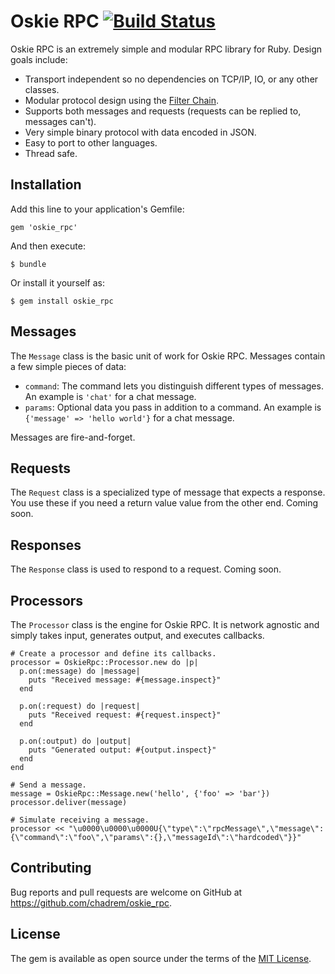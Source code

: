 # Oskie RPC [![Build Status](https://travis-ci.org/chadrem/oskie_rpc.svg)](https://travis-ci.org/chadrem/oskie_rpc)

Oskie RPC is an extremely simple and modular RPC library for Ruby.
Design goals include:

- Transport independent so no dependencies on TCP/IP, IO, or any other classes.
- Modular protocol design using the [Filter Chain](https://github.com/chadrem/filter_chain).
- Supports both messages and requests (requests can be replied to, messages can't).
- Very simple binary protocol with data encoded in JSON.
- Easy to port to other languages.
- Thread safe.

## Installation

Add this line to your application's Gemfile:

    gem 'oskie_rpc'

And then execute:

    $ bundle

Or install it yourself as:

    $ gem install oskie_rpc

## Messages

The ````Message```` class is the basic unit of work for Oskie RPC.
Messages contain a few simple pieces of data:

- ````command````: The command lets you distinguish different types of messages.  An example is ````'chat'```` for a chat message.
- ````params````: Optional data you pass in addition to a command.  An example is ````{'message' => 'hello world'}```` for a chat message.

Messages are fire-and-forget.

## Requests

The ````Request```` class is a specialized type of message that expects a response.
You use these if you need a return value value from the other end.
Coming soon.

## Responses

The ````Response```` class is used to respond to a request.
Coming soon.

## Processors

The ````Processor```` class is the engine for Oskie RPC.
It is network agnostic and simply takes input, generates output, and executes callbacks.

    # Create a processor and define its callbacks.
    processor = OskieRpc::Processor.new do |p|
      p.on(:message) do |message|
        puts "Received message: #{message.inspect}"
      end

      p.on(:request) do |request|
        puts "Received request: #{request.inspect}"
      end

      p.on(:output) do |output|
        puts "Generated output: #{output.inspect}"
      end
    end

    # Send a message.
    message = OskieRpc::Message.new('hello', {'foo' => 'bar'})
    processor.deliver(message)

    # Simulate receiving a message.
    processor << "\u0000\u0000\u0000U{\"type\":\"rpcMessage\",\"message\":{\"command\":\"foo\",\"params\":{},\"messageId\":\"hardcoded\"}}"

## Contributing

Bug reports and pull requests are welcome on GitHub at https://github.com/chadrem/oskie_rpc.

## License

The gem is available as open source under the terms of the [MIT License](http://opensource.org/licenses/MIT).

